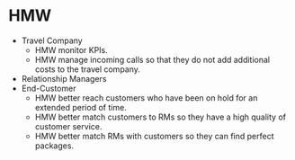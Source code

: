 # HMW
- Travel Company
	- HMW monitor KPIs.
	- HMW manage incoming calls so that they do not add additional costs to the travel company.
- Relationship Managers
- End-Customer
	- HMW better reach customers who have been on hold for an extended period of time.
	- HMW better match customers to RMs so they have a high quality of customer service.
	- HMW better match RMs with customers so they can find perfect packages.

